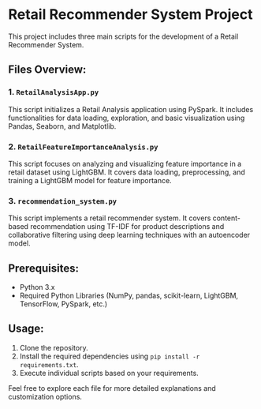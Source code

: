 # Retail Recommender System Project

This project includes three main scripts for the development of a Retail Recommender System.

## Files Overview:

### 1. `RetailAnalysisApp.py`

This script initializes a Retail Analysis application using PySpark. It includes functionalities for data loading, exploration, and basic visualization using Pandas, Seaborn, and Matplotlib.

### 2. `RetailFeatureImportanceAnalysis.py`

This script focuses on analyzing and visualizing feature importance in a retail dataset using LightGBM. It covers data loading, preprocessing, and training a LightGBM model for feature importance.

### 3. `recommendation_system.py`

This script implements a retail recommender system. It covers content-based recommendation using TF-IDF for product descriptions and collaborative filtering using deep learning techniques with an autoencoder model.

## Prerequisites:

- Python 3.x
- Required Python Libraries (NumPy, pandas, scikit-learn, LightGBM, TensorFlow, PySpark, etc.)

## Usage:

1. Clone the repository.
2. Install the required dependencies using `pip install -r requirements.txt`.
3. Execute individual scripts based on your requirements.

Feel free to explore each file for more detailed explanations and customization options.

